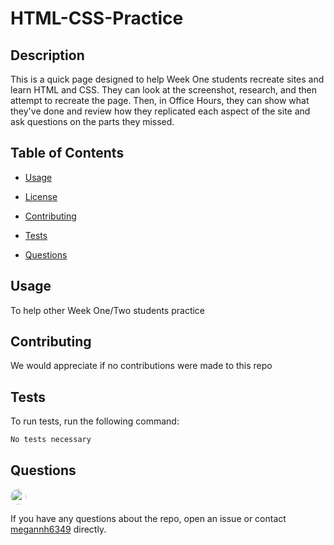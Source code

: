 # HTML-CSS-Practice

## Description

This is a quick page designed to help Week One students recreate sites and learn HTML and CSS. They can look at the screenshot, research, and then attempt to recreate the page. Then, in Office Hours, they can show what they've done and review how they replicated each aspect of the site and ask questions on the parts they missed.

## Table of Contents 

* [Usage](#usage)

* [License](#license)

* [Contributing](#contributing)

* [Tests](#tests)

* [Questions](#questions)

## Usage

To help other Week One/Two students practice


  
## Contributing

We would appreciate if no contributions were made to this repo

## Tests

To run tests, run the following command:

```
No tests necessary
```

## Questions

<img src="https://avatars.githubusercontent.com/u/60954393?v=4" alt="avatar" style="border-radius: 15px" width="25" />

If you have any questions about the repo, open an issue or contact [megannh6349](https://api.github.com/users/Megannh6349) directly.

